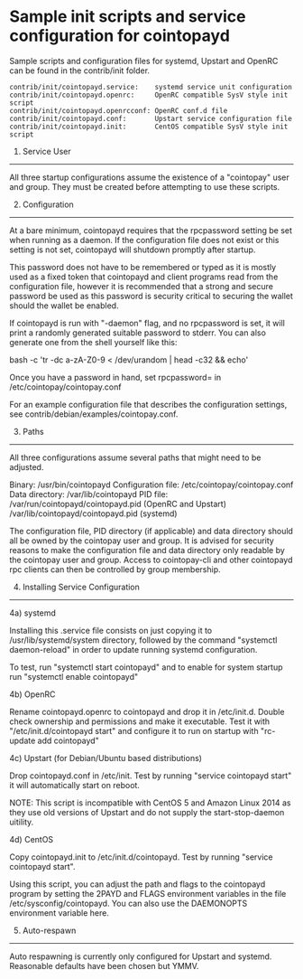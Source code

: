 Sample init scripts and service configuration for cointopayd
==========================================================

Sample scripts and configuration files for systemd, Upstart and OpenRC
can be found in the contrib/init folder.

    contrib/init/cointopayd.service:    systemd service unit configuration
    contrib/init/cointopayd.openrc:     OpenRC compatible SysV style init script
    contrib/init/cointopayd.openrcconf: OpenRC conf.d file
    contrib/init/cointopayd.conf:       Upstart service configuration file
    contrib/init/cointopayd.init:       CentOS compatible SysV style init script

1. Service User
---------------------------------

All three startup configurations assume the existence of a "cointopay" user
and group.  They must be created before attempting to use these scripts.

2. Configuration
---------------------------------

At a bare minimum, cointopayd requires that the rpcpassword setting be set
when running as a daemon.  If the configuration file does not exist or this
setting is not set, cointopayd will shutdown promptly after startup.

This password does not have to be remembered or typed as it is mostly used
as a fixed token that cointopayd and client programs read from the configuration
file, however it is recommended that a strong and secure password be used
as this password is security critical to securing the wallet should the
wallet be enabled.

If cointopayd is run with "-daemon" flag, and no rpcpassword is set, it will
print a randomly generated suitable password to stderr.  You can also
generate one from the shell yourself like this:

bash -c 'tr -dc a-zA-Z0-9 < /dev/urandom | head -c32 && echo'

Once you have a password in hand, set rpcpassword= in /etc/cointopay/cointopay.conf

For an example configuration file that describes the configuration settings,
see contrib/debian/examples/cointopay.conf.

3. Paths
---------------------------------

All three configurations assume several paths that might need to be adjusted.

Binary:              /usr/bin/cointopayd
Configuration file:  /etc/cointopay/cointopay.conf
Data directory:      /var/lib/cointopayd
PID file:            /var/run/cointopayd/cointopayd.pid (OpenRC and Upstart)
                     /var/lib/cointopayd/cointopayd.pid (systemd)

The configuration file, PID directory (if applicable) and data directory
should all be owned by the cointopay user and group.  It is advised for security
reasons to make the configuration file and data directory only readable by the
cointopay user and group.  Access to cointopay-cli and other cointopayd rpc clients
can then be controlled by group membership.

4. Installing Service Configuration
-----------------------------------

4a) systemd

Installing this .service file consists on just copying it to
/usr/lib/systemd/system directory, followed by the command
"systemctl daemon-reload" in order to update running systemd configuration.

To test, run "systemctl start cointopayd" and to enable for system startup run
"systemctl enable cointopayd"

4b) OpenRC

Rename cointopayd.openrc to cointopayd and drop it in /etc/init.d.  Double
check ownership and permissions and make it executable.  Test it with
"/etc/init.d/cointopayd start" and configure it to run on startup with
"rc-update add cointopayd"

4c) Upstart (for Debian/Ubuntu based distributions)

Drop cointopayd.conf in /etc/init.  Test by running "service cointopayd start"
it will automatically start on reboot.

NOTE: This script is incompatible with CentOS 5 and Amazon Linux 2014 as they
use old versions of Upstart and do not supply the start-stop-daemon uitility.

4d) CentOS

Copy cointopayd.init to /etc/init.d/cointopayd. Test by running "service cointopayd start".

Using this script, you can adjust the path and flags to the cointopayd program by
setting the 2PAYD and FLAGS environment variables in the file
/etc/sysconfig/cointopayd. You can also use the DAEMONOPTS environment variable here.

5. Auto-respawn
-----------------------------------

Auto respawning is currently only configured for Upstart and systemd.
Reasonable defaults have been chosen but YMMV.
